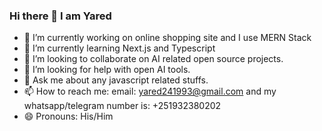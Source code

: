 ### Hi there 👋 I am Yared

- 🔭 I’m currently working on online shopping site and I use MERN Stack
- 🌱 I’m currently learning Next.js and Typescript
- 👯 I’m looking to collaborate on AI related open source projects.
- 🤔 I’m looking for help with open AI tools.
- 💬 Ask me about any javascript related stuffs.
- 📫 How to reach me: email: yared241993@gmail.com and my whatsapp/telegram number is: +251932380202
- 😄 Pronouns: His/Him
